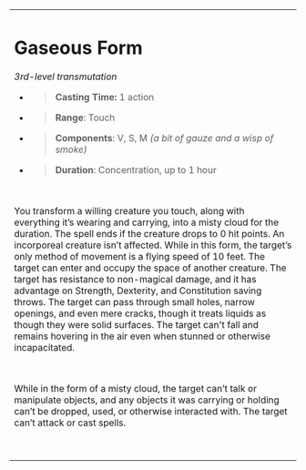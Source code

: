 <table><tbody><tr class="odd"><td><h1 id="gaseous-form"><strong>Gaseous Form</strong></h1><p><em>3rd-level transmutation</em></p><ul><li><blockquote><p><strong>Casting Time:</strong> 1 action</p></blockquote></li><li><blockquote><p><strong>Range</strong>: Touch</p></blockquote></li><li><blockquote><p><strong>Components</strong>: V, S, M <em>(a bit of gauze and a wisp of smoke)</em></p></blockquote></li><li><blockquote><p><strong>Duration</strong>: Concentration, up to 1 hour</p></blockquote></li></ul><p> </p><p>You transform a willing creature you touch, along with everything it’s wearing and carrying, into a misty cloud for the duration. The spell ends if the creature drops to 0 hit points. An incorporeal creature isn’t affected. While in this form, the target’s only method of movement is a flying speed of 10 feet. The target can enter and occupy the space of another creature. The target has resistance to non-magical damage, and it has advantage on Strength, Dexterity, and Constitution saving throws. The target can pass through small holes, narrow openings, and even mere cracks, though it treats liquids as though they were solid surfaces. The target can't fall and remains hovering in the air even when stunned or otherwise incapacitated.</p><p> </p><p>While in the form of a misty cloud, the target can’t talk or manipulate objects, and any objects it was carrying or holding can’t be dropped, used, or otherwise interacted with. The target can’t attack or cast spells.</p><p> </p></td></tr></tbody></table>
